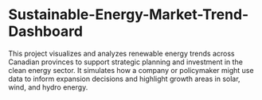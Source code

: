# Sustainable-Energy-Market-Trend-Dashboard
This project visualizes and analyzes renewable energy trends across Canadian provinces to support strategic planning and investment in the clean energy sector. It simulates how a company or policymaker might use data to inform expansion decisions and highlight growth areas in solar, wind, and hydro energy.
